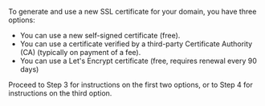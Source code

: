 To generate and use a new SSL certificate for your domain, you have three options:

* You can use a new self-signed certificate (free).
* You can use a certificate verified by a third-party Certificate Authority (CA) (typically on payment of a fee). 
* You can use a Let's Encrypt certificate (free, requires renewal every 90 days)

Proceed to Step 3 for instructions on the first two options, or to Step 4 for instructions on the third option.